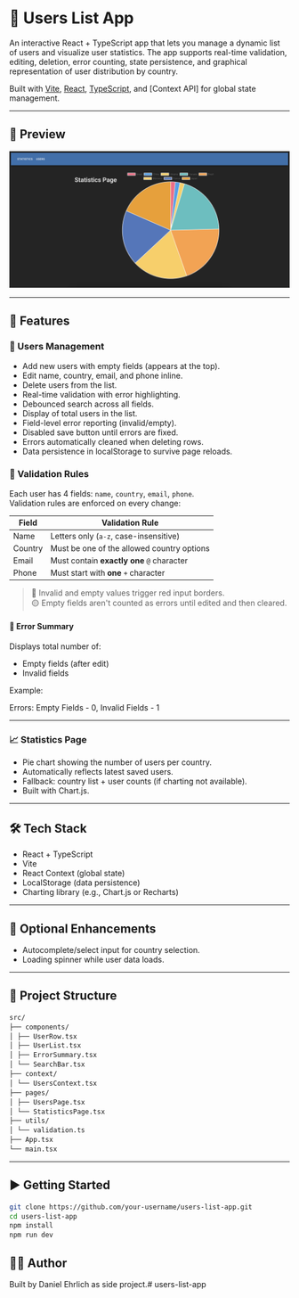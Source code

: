 # 👥 Users List App

An interactive React + TypeScript app that lets you manage a dynamic list of users and visualize user statistics. The app supports real-time validation, editing, deletion, error counting, state persistence, and graphical representation of user distribution by country.

Built with [Vite](https://vitejs.dev/), [React](https://react.dev/), [TypeScript](https://www.typescriptlang.org/), and [Context API] for global state management.

---

## 📸 Preview

![User List App Preview](./public/images/screenshot.png)

---

## 🚀 Features

### 📝 Users Management

- Add new users with empty fields (appears at the top).
- Edit name, country, email, and phone inline.
- Delete users from the list.
- Real-time validation with error highlighting.
- Debounced search across all fields.
- Display of total users in the list.
- Field-level error reporting (invalid/empty).
- Disabled save button until errors are fixed.
- Errors automatically cleaned when deleting rows.
- Data persistence in localStorage to survive page reloads.

### 🧪 Validation Rules

Each user has 4 fields: `name`, `country`, `email`, `phone`.  
Validation rules are enforced on every change:

| Field   | Validation Rule |
|--------|------------------|
| Name   | Letters only (`a-z`, case-insensitive) |
| Country | Must be one of the allowed country options |
| Email  | Must contain **exactly one** `@` character |
| Phone  | Must start with **one** `+` character |

> 🔴 Invalid and empty values trigger red input borders.  
> 🟡 Empty fields aren't counted as errors until edited and then cleared.

#### 🧾 Error Summary
Displays total number of:
- Empty fields (after edit)
- Invalid fields

Example:

  Errors: Empty Fields - 0, Invalid Fields - 1

---

### 📈 Statistics Page

- Pie chart showing the number of users per country.
- Automatically reflects latest saved users.
- Fallback: country list + user counts (if charting not available).
- Built with Chart.js.

---

## 🛠 Tech Stack

- React + TypeScript
- Vite
- React Context (global state)
- LocalStorage (data persistence)
- Charting library (e.g., Chart.js or Recharts)

---

## 🧩 Optional Enhancements

- Autocomplete/select input for country selection.
- Loading spinner while user data loads.

---

## 📁 Project Structure

```bash
src/
├── components/
│ ├── UserRow.tsx
│ ├── UserList.tsx
│ ├── ErrorSummary.tsx
│ └── SearchBar.tsx
├── context/
│ └── UsersContext.tsx
├── pages/
│ ├── UsersPage.tsx
│ └── StatisticsPage.tsx
├── utils/
│ └── validation.ts
├── App.tsx
└── main.tsx
```

---

## ▶️ Getting Started

```bash
git clone https://github.com/your-username/users-list-app.git
cd users-list-app
npm install
npm run dev
```

## 👨‍💻 Author

  Built by Daniel Ehrlich as side project.# users-list-app